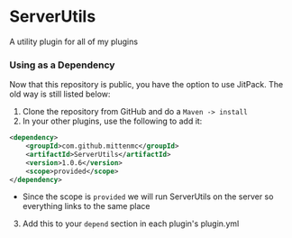 # ServerUtils
A utility plugin for all of my plugins

### Using as a Dependency
Now that this repository is public, you have the option to use JitPack. The old way is still listed below:

1) Clone the repository from GitHub and do a `Maven -> install`
2) In your other plugins, use the following to add it:
```xml
<dependency>
    <groupId>com.github.mittenmc</groupId>
    <artifactId>ServerUtils</artifactId>
    <version>1.0.6</version>
    <scope>provided</scope>
</dependency>
```
 - Since the scope is `provided` we will run ServerUtils on the server so everything links to the same place
3) Add this to your `depend` section in each plugin's plugin.yml
